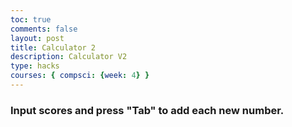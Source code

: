 ```yaml
---
toc: true
comments: false
layout: post
title: Calculator 2
description: Calculator V2
type: hacks
courses: { compsci: {week: 4} }
---
```


<html>
<head>
    <title>Score Calculator</title>
    <style>
        /* Add your CSS styles here */
        input[type="number"] {
            text-align: right;
            width: 5em;
        }
    </style>
</head>
<body>
    <h3>Input scores and press "Tab" to add each new number.</h3>
    
 <div id="scores">
        <!-- JavaScript-generated inputs go here -->
    </div>
    
<script>
        // Function to create a new input line
        function createInputLine(index) {
            const label = document.createElement('label');
            label.htmlFor = `score-${index}`;
            label.textContent = `${index + 1}. `;
            
            const input = document.createElement('input');
            input.id = `score-${index}`;
            input.type = 'number';
            input.name = 'score';
            
            const br = document.createElement('br');
            
            document.getElementById('scores').appendChild(label);
            document.getElementById('scores').appendChild(input);
            document.getElementById('scores').appendChild(br);
            
            input.focus();
        }
        
        // Function to handle the calculator logic
        function calculator(event) {
            const eventKey = event.key;
            
            if (eventKey === 'Tab' || eventKey === 'Enter') {
                event.preventDefault();
                
                const scoreInputs = document.getElementsByName('score');
                let total = 0;
                let count = 0;
                
                for (const input of scoreInputs) {
                    const value = parseFloat(input.value);
                    if (!isNaN(value)) {
                        total += value;
                        count++;
                    }
                }
                
                const totalElement = document.getElementById('total');
                const countElement = document.getElementById('count');
                const averageElement = document.getElementById('average');
                
                totalElement.textContent = total.toFixed(2);
                countElement.textContent = count;
                averageElement.textContent = (count > 0) ? (total / count).toFixed(2) : '0.0';
                
                if (count === scoreInputs.length) {
                    createInputLine(count);
                }
            }
        }
        
        // Attach the event handler to the document body
        document.body.addEventListener('keydown', calculator);
        
        // Create the first input line
        createInputLine(0);
    </script>
</body>
</html>